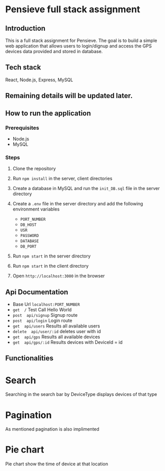 # Pensieve full stack assignment

## Introduction

This is a full stack assignment for Pensieve. The goal is to build a simple web application that allows users to login/dignup and access the GPS devices data provided and stored in database.

## Tech stack
React, Node.js, Express, MySQL

## Remaining details will be updated later.


## How to run the application

### Prerequisites

- Node.js
- MySQL

### Steps

1. Clone the repository
2. Run `npm install` in the server, client directories
3. Create a database in MySQL and run the `init_DB.sql` file in the server directory
4. Create a `.env` file in the server directory and add the following environment variables
    - `PORT_NUMBER` 
    - `DB_HOST`
    - `USR`
    - `PASSWORD`
    - `DATABASE`
    - `DB_PORT`

5. Run `npm start` in the server directory
6. Run `npm start` in the client directory
7. Open `http://localhost:3000` in the browser

## Api Documentation
- Base Url `localhost:PORT_NUMBER`
- `get  /` Test Call Hello World
- `post  api/signup` Signup route
- `post  api/login` Login route
- `get  api/users` Results all available users
- `delete  api/user/:id` deletes user with id
- `get  api/gps` Results all available devices
- `get  api/gps/:id`  Results devices with DeviceId = id


## Functionalities
# Search
Searching in the search bar by DeviceType displays devices of that type

# Pagination
As mentioned pagination is also implimented

# Pie chart
Pie chart show the time of device at that location

